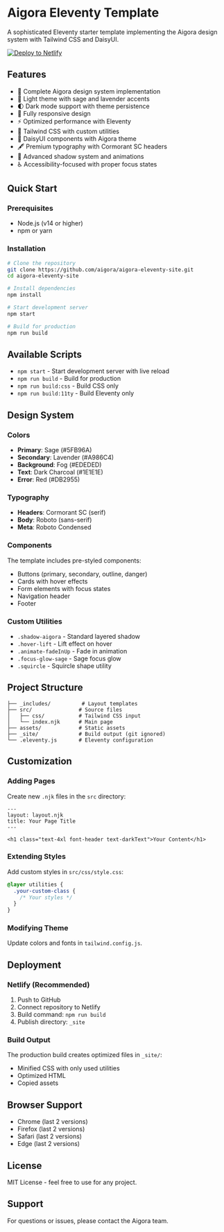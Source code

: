 # Aigora Eleventy Template

A sophisticated Eleventy starter template implementing the Aigora design system with Tailwind CSS and DaisyUI.

[![Deploy to Netlify](https://www.netlify.com/img/deploy/button.svg)](https://app.netlify.com/start/deploy?repository=https://github.com/aigorahub/aigora-eleventy-site)

## Features

- 🎨 Complete Aigora design system implementation
- 🌈 Light theme with sage and lavender accents
- 🌓 Dark mode support with theme persistence
- 📱 Fully responsive design
- ⚡ Optimized performance with Eleventy
- 🎯 Tailwind CSS with custom utilities
- 💅 DaisyUI components with Aigora theme
- 🖋️ Premium typography with Cormorant SC headers
- 🌠 Advanced shadow system and animations
- ♿ Accessibility-focused with proper focus states

## Quick Start

### Prerequisites

- Node.js (v14 or higher)
- npm or yarn

### Installation

```bash
# Clone the repository
git clone https://github.com/aigora/aigora-eleventy-site.git
cd aigora-eleventy-site

# Install dependencies
npm install

# Start development server
npm start

# Build for production
npm run build
```

## Available Scripts

- `npm start` - Start development server with live reload
- `npm run build` - Build for production
- `npm run build:css` - Build CSS only
- `npm run build:11ty` - Build Eleventy only

## Design System

### Colors

- **Primary**: Sage (#5FB96A)
- **Secondary**: Lavender (#A986C4)
- **Background**: Fog (#EDEDED)
- **Text**: Dark Charcoal (#1E1E1E)
- **Error**: Red (#DB2955)

### Typography

- **Headers**: Cormorant SC (serif)
- **Body**: Roboto (sans-serif)
- **Meta**: Roboto Condensed

### Components

The template includes pre-styled components:
- Buttons (primary, secondary, outline, danger)
- Cards with hover effects
- Form elements with focus states
- Navigation header
- Footer

### Custom Utilities

- `.shadow-aigora` - Standard layered shadow
- `.hover-lift` - Lift effect on hover
- `.animate-fadeInUp` - Fade in animation
- `.focus-glow-sage` - Sage focus glow
- `.squircle` - Squircle shape utility

## Project Structure

```
├── _includes/          # Layout templates
├── src/               # Source files
│   ├── css/           # Tailwind CSS input
│   └── index.njk      # Main page
├── assets/            # Static assets
├── _site/             # Build output (git ignored)
└── .eleventy.js       # Eleventy configuration
```

## Customization

### Adding Pages

Create new `.njk` files in the `src` directory:

```njk
---
layout: layout.njk
title: Your Page Title
---

<h1 class="text-4xl font-header text-darkText">Your Content</h1>
```

### Extending Styles

Add custom styles in `src/css/style.css`:

```css
@layer utilities {
  .your-custom-class {
    /* Your styles */
  }
}
```

### Modifying Theme

Update colors and fonts in `tailwind.config.js`.

## Deployment

### Netlify (Recommended)

1. Push to GitHub
2. Connect repository to Netlify
3. Build command: `npm run build`
4. Publish directory: `_site`

### Build Output

The production build creates optimized files in `_site/`:
- Minified CSS with only used utilities
- Optimized HTML
- Copied assets

## Browser Support

- Chrome (last 2 versions)
- Firefox (last 2 versions)
- Safari (last 2 versions)
- Edge (last 2 versions)

## License

MIT License - feel free to use for any project.

## Support

For questions or issues, please contact the Aigora team.